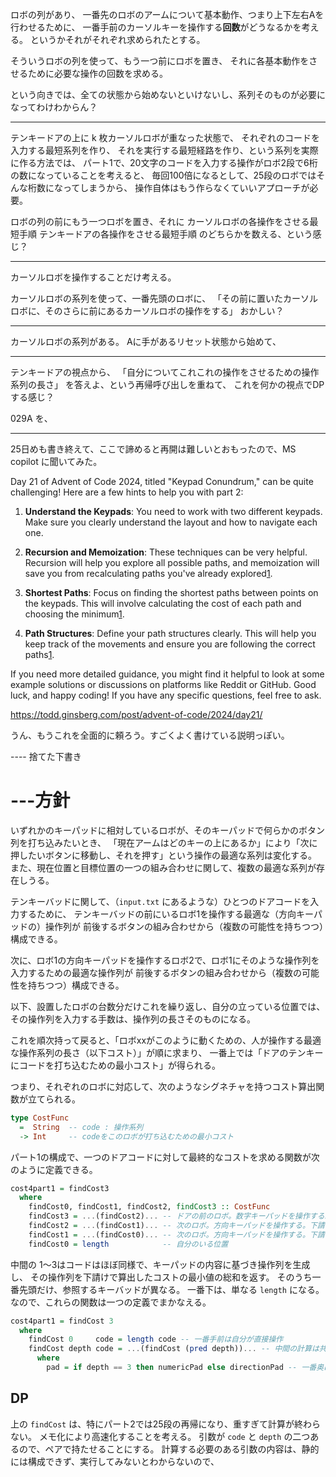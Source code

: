 ロボの列があり、
一番先のロボのアームについて基本動作、つまり上下左右Aを行わせるために、
一番手前のカーソルキーを操作する**回数**がどうなるかを考える。
というかそれがそれぞれ求められたとする。

そういうロボの列を使って、もう一つ前にロボを置き、
それに各基本動作をさせるために必要な操作の回数を求める。

という向きでは、全ての状態から始めないといけないし、系列そのものが必要になってわけわからん？

------

テンキードアの上に k 枚カーソルロボが重なった状態で、
それぞれのコードを入力する最短系列を作り、
それを実行する最短経路を作り、という系列を実際に作る方法では、
パート1で、20文字のコードを入力する操作がロボ2段で6桁の数になっていることを考えると、
毎回100倍になるとして、25段のロボではそんな桁数になってしまうから、
操作自体はもう作らなくていいアプローチが必要。

ロボの列の前にもう一つロボを置き、それに
カーソルロボの各操作をさせる最短手順
テンキードアの各操作をさせる最短手順
のどちらかを数える、という感じ？

-----

カーソルロボを操作することだけ考える。

カーソルロボの系列を使って、一番先頭のロボに、
「その前に置いたカーソルロボに、そのさらに前にあるカーソルロボの操作をする」
おかしい？

----

カーソルロボの系列がある。
Aに手があるリセット状態から始めて、

----

テンキードアの視点から、
「自分についてこれこれの操作をさせるための操作系列の長さ」
を答えよ、という再帰呼び出しを重ねて、
これを何かの視点でDPする感じ？

029A を、

---

25日めも書き終えて、ここで諦めると再開は難しいとおもったので、MS copilot に聞いてみた。

Day 21 of Advent of Code 2024, titled "Keypad Conundrum," can be quite challenging! Here are a few hints to help you with part 2:

1. **Understand the Keypads**: You need to work with two different keypads. Make sure you clearly understand the layout and how to navigate each one.

2. **Recursion and Memoization**: These techniques can be very helpful. Recursion will help you explore all possible paths, and memoization will save you from recalculating paths you've already explored[1](https://todd.ginsberg.com/post/advent-of-code/2024/day21/).

3. **Shortest Paths**: Focus on finding the shortest paths between points on the keypads. This will involve calculating the cost of each path and choosing the minimum[1](https://todd.ginsberg.com/post/advent-of-code/2024/day21/).

4. **Path Structures**: Define your path structures clearly. This will help you keep track of the movements and ensure you are following the correct paths[1](https://todd.ginsberg.com/post/advent-of-code/2024/day21/).

If you need more detailed guidance, you might find it helpful to look at some example solutions or discussions on platforms like Reddit or GitHub. Good luck, and happy coding! If you have any specific questions, feel free to ask.

https://todd.ginsberg.com/post/advent-of-code/2024/day21/


うん、もうこれを全面的に頼ろう。すごくよく書けている説明っぽい。

---- 捨てた下書き



# ---方針


いずれかのキーパッドに相対しているロボが、そのキーパッドで何らかのボタン列を打ち込みたいとき、
「現在アームはどのキーの上にあるか」により「次に押したいボタンに移動し、それを押す」という操作の最適な系列は変化する。
また、現在位置と目標位置の一つの組み合わせに関して、複数の最適な系列が存在しうる。

テンキーバッドに関して、（`input.txt` にあるような）ひとつのドアコードを入力するために、
テンキーバッドの前にいるロボ1を操作する最適な（方向キーパッドの）操作列が
前後するボタンの組み合わせから（複数の可能性を持ちつつ）構成できる。

次に、ロボ1の方向キーパッドを操作するロボ2で、ロボ1にそのような操作列を入力するための最適な操作列が
前後するボタンの組み合わせから（複数の可能性を持ちつつ）構成できる。

以下、設置したロボの台数分だけこれを繰り返し、自分の立っている位置では、
その操作列を入力する手数は、操作列の長さそのものになる。

これを順次持って戻ると、「ロボxxがこのように動くための、人が操作する最適な操作系列の長さ（以下コスト）」が順に求まり、
一番上では「ドアのテンキーにコードを打ち込むための最小コスト」が得られる。

つまり、それぞれのロボに対応して、次のようなシグネチャを持つコスト算出関数が立てられる。

```haskell
type CostFunc
  =  String  -- code : 操作系列
  -> Int     -- codeをこのロボが打ち込むための最小コスト
```

パート1の構成で、一つのドアコードに対して最終的なコストを求める関数が次のように定義できる。

```haskell
cost4part1 = findCost3
  where
    findCost0, findCost1, findCost2, findCost3 :: CostFunc
    findCost3 = ...(findCost2)... -- ドアの前のロボ。数字キーパッドを操作する。下請けに次を使う
    findCost2 = ...(findCost1)... -- 次のロボ。方向キーパッドを操作する。下請けに次を使う
    findCost1 = ...(findCost0)... -- 次のロボ。方向キーパッドを操作する。下請けに次を使う
    findCost0 = length            -- 自分のいる位置
```

中間の 1～3はコードはほぼ同様で、キーパッドの内容に基づき操作列を生成し、
その操作列を下請けで算出したコストの最小値の総和を返す。
そのうち一番先頭だけ、参照するキーバッドが異なる。
一番下は、単なる `length` になる。
なので、これらの関数は一つの定義でまかなえる。

```haskell
cost4part1 = findCost 3
  where
    findCost 0     code = length code -- 一番手前は自分が直接操作
    findCost depth code = ...(findCost (pred depth))... -- 中間の計算は共通
      where
        pad = if depth == 3 then numericPad else directionPad -- 一番奥は数字キーパッドを操作する
```

## DP

上の `findCost` は、特にパート2では25段の再帰になり、重すぎて計算が終わらない。
メモ化により高速化することを考える。
引数が `code` と `depth` の二つあるので、ペアで持たせることにする。
計算する必要のある引数の内容は、静的には構成できず、実行してみないとわからないので、

